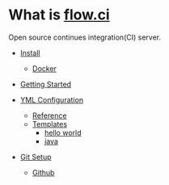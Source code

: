 # What is [flow.ci](https://github.com/flowci)

Open source continues integration(CI) server.

* [Install](#)
  * [Docker](./v1.0/install/docker.md)

* [Getting Started](./v1.0/start/index.md)

* [YML Configuration](#)

  * [Reference](./v1.0/yml/reference.md)
  * [Templates](#)
    * [ hello world ](https://github.com/FlowCI/templates/blob/master/helloworld.yaml)
    * [ java ](https://github.com/FlowCI/templates/blob/master/java.yaml)

* [Git Setup](#)
  * [Github](./v1.0/git/github.md)

<!-- * [ User ](#) -->

<!-- * [ Agent ](#) -->

<!-- * [ Credential ](#) -->

<!-- * [ Plugin ](#) -->
